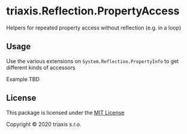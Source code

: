 # triaxis.Reflection.PropertyAccess

Helpers for repeated property access without reflection (e.g. in a loop)

## Usage

Use the various extensions on `System.Reflection.PropertyInfo` to get
different kinds of accessors

Example TBD

## License

This package is licensed under the [MIT License](./LICENSE.txt)

Copyright &copy; 2020 triaxis s.r.o.
